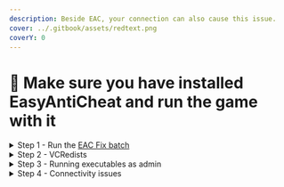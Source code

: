 ```yaml
---
description: Beside EAC, your connection can also cause this issue.
cover: ../.gitbook/assets/redtext.png
coverY: 0
---
```


# 🔘 Make sure you have installed EasyAntiCheat and run the game with it

<details>

<summary>Step 1 - Run the <a href="https://github.com/livingflore/BattleBitEACFix">EAC Fix batch</a></summary>

1. Go to [github repo](https://github.com/livingflore/BattleBitEACFix).
2. Press ![](../.gitbook/assets/downloadbutton.svg) button.
3. Run the batch.
4. You should see output as shown [here](https://i.imgur.com/kHZGKkk.png).

</details>

<details>

<summary>Step 2 - VCRedists</summary>

Ensure that **BOTH** VCRedists installed properly - [x86](https://aka.ms/vs/17/release/vc\_redist.x86.exe) and [x64](https://aka.ms/vs/17/release/vc\_redist.x64.exe). When running installers you should see 3 buttons - repair, uninstall and cancel as on screenshot below. If you can't see it - proceed with installation.

<img src="../.gitbook/assets/vcredistx64.png" alt="" data-size="original"><img src="../.gitbook/assets/vcredistx86.png" alt="" data-size="original">

</details>

<details>

<summary>Step 3 - Running executables as admin</summary>

Try running `BattlebitEAC.exe` or `EasyAntiCheat.exe` as admin located in installed files.

1. Right click on the game, then go to manage and click on Browse local files.

<img src="../.gitbook/assets/browse.png" alt="Right click on the game, then go to manage and click on Browse local files" data-size="original">

2. Right click on executable and click "Run as administrator".

<img src="../.gitbook/assets/runasadmin.png" alt="Right click on executable and click &#x22;Run as administrator&#x22;." data-size="original">

</details>

<details>

<summary>Step 4 - Connectivity issues</summary>

This issue can happen when your connection unstable / Steam is down / you can't reach either EAC or BattleBit servers.

1. Check Steam if you're in offline mode.
2. Disable malware protection and firewall if you use third party antivirus (Kaspersky, Avast, etc)
3. Try to use mobile hotspot instead of your main internet connection just to launch the game. If it happens that you don't have it, proceed to the next step.
4. Use any **private** VPN or [Cloudflare WARP](https://install.appcenter.ms/orgs/cloudflare/apps/1.1.1.1-windows-1/distribution\_groups/release).

</details>
